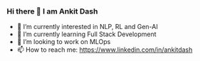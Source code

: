 ### Hi there 👋 I am Ankit Dash
- 🔭 I’m currently interested in NLP, RL and Gen-AI
- 🌱 I’m currently learning Full Stack Development
- 👯 I’m looking to work on MLOps
- 📫 How to reach me: https://www.linkedin.com/in/ankitdash


